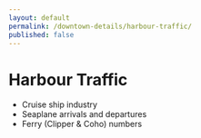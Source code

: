 ```yaml
---
layout: default
permalink: /downtown-details/harbour-traffic/
published: false
---
```

# Harbour Traffic
- Cruise ship industry
- Seaplane arrivals and departures
- Ferry (Clipper & Coho) numbers